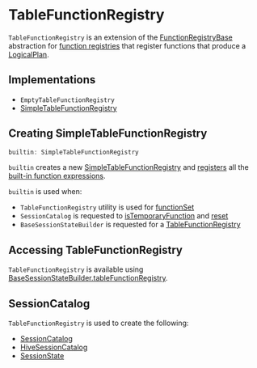 # TableFunctionRegistry

`TableFunctionRegistry` is an extension of the [FunctionRegistryBase](FunctionRegistryBase.md) abstraction for [function registries](#implementations) that register functions that produce a [LogicalPlan](logical-operators/LogicalPlan.md).

## Implementations

* `EmptyTableFunctionRegistry`
* [SimpleTableFunctionRegistry](SimpleTableFunctionRegistry.md)

## <span id="builtin"> Creating SimpleTableFunctionRegistry

```scala
builtin: SimpleTableFunctionRegistry
```

`builtin` creates a new [SimpleTableFunctionRegistry](SimpleTableFunctionRegistry.md) and [registers](SimpleFunctionRegistryBase.md#internalRegisterFunction) all the [built-in function expressions](#logicalPlans).

`builtin` is used when:

* `TableFunctionRegistry` utility is used for [functionSet](#functionSet)
* `SessionCatalog` is requested to [isTemporaryFunction](SessionCatalog.md#isTemporaryFunction) and [reset](SessionCatalog.md#reset)
* `BaseSessionStateBuilder` is requested for a [TableFunctionRegistry](BaseSessionStateBuilder.md#tableFunctionRegistry)

## Accessing TableFunctionRegistry

`TableFunctionRegistry` is available using [BaseSessionStateBuilder.tableFunctionRegistry](BaseSessionStateBuilder.md#tableFunctionRegistry).

## <span id="SessionCatalog"> SessionCatalog

`TableFunctionRegistry` is used to create the following:

* [SessionCatalog](SessionCatalog.md#tableFunctionRegistry)
* [HiveSessionCatalog](hive/HiveSessionCatalog.md#tableFunctionRegistry)
* [SessionState](SessionState.md#tableFunctionRegistry)
